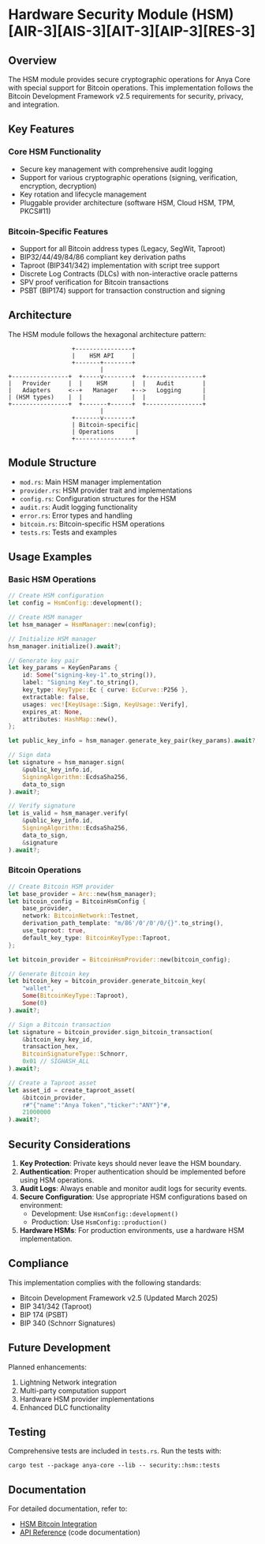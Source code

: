 # Hardware Security Module (HSM) \[AIR-3\]\[AIS-3\]\[AIT-3\]\[AIP-3\]\[RES-3\]

<!-- markdownlint-disable MD013 line-length -->

## Overview

The HSM module provides secure cryptographic operations for Anya Core with special support for Bitcoin operations. This implementation follows the Bitcoin Development Framework v2.5 requirements for security, privacy, and integration.

## Key Features

### Core HSM Functionality

- Secure key management with comprehensive audit logging
- Support for various cryptographic operations (signing, verification, encryption, decryption)
- Key rotation and lifecycle management
- Pluggable provider architecture (software HSM, Cloud HSM, TPM, PKCS#11)

### Bitcoin-Specific Features

- Support for all Bitcoin address types (Legacy, SegWit, Taproot)
- BIP32/44/49/84/86 compliant key derivation paths
- Taproot (BIP341/342) implementation with script tree support
- Discrete Log Contracts (DLCs) with non-interactive oracle patterns
- SPV proof verification for Bitcoin transactions
- PSBT (BIP174) support for transaction construction and signing

## Architecture

The HSM module follows the hexagonal architecture pattern:

```
                  +----------------+
                  |    HSM API     |
                  +-------+--------+
                          |
+----------------+  +-----v--------+  +----------------+
|   Provider     |  |    HSM       |  |   Audit        |
|   Adapters     <--+   Manager    +-->   Logging      |
| (HSM types)    |  |              |  |                |
+----------------+  +-------+------+  +----------------+
                          |
                  +-------v--------+
                  | Bitcoin-specific|
                  | Operations      |
                  +----------------+
```

## Module Structure

- `mod.rs`: Main HSM manager implementation
- `provider.rs`: HSM provider trait and implementations
- `config.rs`: Configuration structures for the HSM
- `audit.rs`: Audit logging functionality
- `error.rs`: Error types and handling
- `bitcoin.rs`: Bitcoin-specific HSM operations
- `tests.rs`: Tests and examples

## Usage Examples

### Basic HSM Operations

```rust
// Create HSM configuration
let config = HsmConfig::development();

// Create HSM manager
let hsm_manager = HsmManager::new(config);

// Initialize HSM manager
hsm_manager.initialize().await?;

// Generate key pair
let key_params = KeyGenParams {
    id: Some("signing-key-1".to_string()),
    label: "Signing Key".to_string(),
    key_type: KeyType::Ec { curve: EcCurve::P256 },
    extractable: false,
    usages: vec![KeyUsage::Sign, KeyUsage::Verify],
    expires_at: None,
    attributes: HashMap::new(),
};

let public_key_info = hsm_manager.generate_key_pair(key_params).await?;

// Sign data
let signature = hsm_manager.sign(
    &public_key_info.id,
    SigningAlgorithm::EcdsaSha256,
    data_to_sign
).await?;

// Verify signature
let is_valid = hsm_manager.verify(
    &public_key_info.id,
    SigningAlgorithm::EcdsaSha256,
    data_to_sign,
    &signature
).await?;
```

### Bitcoin Operations

```rust
// Create Bitcoin HSM provider
let base_provider = Arc::new(hsm_manager);
let bitcoin_config = BitcoinHsmConfig {
    base_provider,
    network: BitcoinNetwork::Testnet,
    derivation_path_template: "m/86'/0'/0'/0/{}".to_string(),
    use_taproot: true,
    default_key_type: BitcoinKeyType::Taproot,
};

let bitcoin_provider = BitcoinHsmProvider::new(bitcoin_config);

// Generate Bitcoin key
let bitcoin_key = bitcoin_provider.generate_bitcoin_key(
    "wallet",
    Some(BitcoinKeyType::Taproot),
    Some(0)
).await?;

// Sign a Bitcoin transaction
let signature = bitcoin_provider.sign_bitcoin_transaction(
    &bitcoin_key.key_id,
    transaction_hex,
    BitcoinSignatureType::Schnorr,
    0x01 // SIGHASH_ALL
).await?;

// Create a Taproot asset
let asset_id = create_taproot_asset(
    &bitcoin_provider,
    r#"{"name":"Anya Token","ticker":"ANY"}"#,
    21000000
).await?;
```

## Security Considerations

1. **Key Protection**: Private keys should never leave the HSM boundary.
2. **Authentication**: Proper authentication should be implemented before using HSM operations.
3. **Audit Logs**: Always enable and monitor audit logs for security events.
4. **Secure Configuration**: Use appropriate HSM configurations based on environment:
   - Development: Use `HsmConfig::development()`
   - Production: Use `HsmConfig::production()`
5. **Hardware HSMs**: For production environments, use a hardware HSM implementation.

## Compliance

This implementation complies with the following standards:

- Bitcoin Development Framework v2.5 (Updated March 2025)
- BIP 341/342 (Taproot)
- BIP 174 (PSBT)
- BIP 340 (Schnorr Signatures)

## Future Development

Planned enhancements:

1. Lightning Network integration
2. Multi-party computation support
3. Hardware HSM provider implementations
4. Enhanced DLC functionality

## Testing

Comprehensive tests are included in `tests.rs`. Run the tests with:

```
cargo test --package anya-core --lib -- security::hsm::tests
```

## Documentation

For detailed documentation, refer to:

- [HSM Bitcoin Integration](../../docs/hsm_bitcoin_integration.md)
- [API Reference](./mod.rs) (code documentation)
